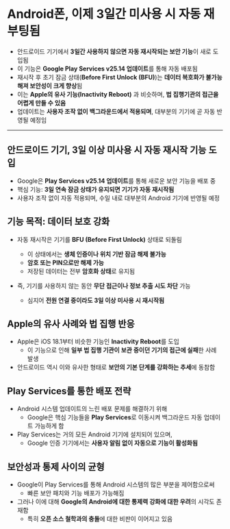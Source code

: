# Android폰, 이제 3일간 미사용 시 자동 재부팅됨


* 안드로이드 기기에서 **3일간 사용하지 않으면 자동 재시작되는 보안 기능**이 새로 도입됨
* 이 기능은 **Google Play Services v25.14 업데이트**를 통해 자동 배포됨
* 재시작 후 초기 잠금 상태(**Before First Unlock (BFU)**)는 **데이터 복호화가 불가능해져 보안성이 크게 향상**됨
* 이는 **Apple의 유사 기능(Inactivity Reboot)** 과 비슷하며, **법 집행기관의 접근을 어렵게 만들 수 있음**
* 업데이트는 **사용자 조작 없이 백그라운드에서 적용되며**, 대부분의 기기에 곧 자동 반영될 예정임

---

안드로이드 기기, 3일 이상 미사용 시 자동 재시작 기능 도입
----------------------------------

* Google은 **Play Services v25.14 업데이트**를 통해 새로운 보안 기능을 배포 중
* 핵심 기능: **3일 연속 잠금 상태가 유지되면 기기가 자동 재시작됨**
* 사용자 조작 없이 자동 적용되며, 수일 내로 대부분의 Android 기기에 반영될 예정

기능 목적: 데이터 보호 강화
----------------

* 자동 재시작은 기기를 **BFU (Before First Unlock)** 상태로 되돌림

  + 이 상태에서는 **생체 인증이나 위치 기반 잠금 해제 불가능**
  + **암호 또는 PIN으로만 해제 가능**
  + 저장된 데이터는 전부 **암호화 상태**로 유지됨
* 즉, 기기를 사용하지 않는 동안 **무단 접근이나 정보 추출 시도 차단** 가능

  + 심지어 **전원 연결 중이라도 3일 이상 미사용 시 재시작됨**

Apple의 유사 사례와 법 집행 반응
---------------------

* Apple은 iOS 18.1부터 비슷한 기능인 **Inactivity Reboot**를 도입
  + 이 기능으로 인해 **일부 법 집행 기관이 보관 중이던 기기의 접근에 실패**한 사례 발생
* 안드로이드 역시 이와 유사한 형태로 **보안의 기본 단계를 강화하는 추세**에 동참함

Play Services를 통한 배포 전략
-----------------------

* Android 시스템 업데이트의 느린 배포 문제를 해결하기 위해
  + Google은 핵심 기능들을 **Play Services**로 이동시켜 백그라운드 자동 업데이트 가능하게 함
* Play Services는 거의 모든 Android 기기에 설치되어 있으며,
  + Google 인증 기기에서는 **사용자 알림 없이 자동으로 기능이 활성화됨**

보안성과 통제 사이의 균형
--------------

* Google이 Play Services를 통해 Android 시스템의 많은 부분을 제어함으로써
  + 빠른 보안 패치와 기능 배포가 가능해짐
* 그러나 이에 대해 **Google의 Android에 대한 통제력 강화에 대한 우려**의 시각도 존재함
  + 특히 **오픈 소스 철학과의 충돌**에 대한 비판이 이어지고 있음
